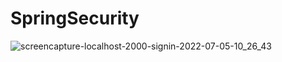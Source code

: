 # SpringSecurity
![screencapture-localhost-2000-signin-2022-07-05-10_26_43](https://user-images.githubusercontent.com/65340299/177252850-876b1b5e-cfdf-49c5-bea9-664be670f807.png)

